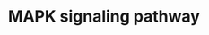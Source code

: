 ---
annotations:
- id: PW:0000007
  parent: signaling pathway
  type: Pathway Ontology
  value: mitogen activated protein kinase signaling pathway
authors:
- Nsalomonis
- MaintBot
- BruceConklin
- Shigeta
- Thomas
- Michiel
- Ddigles
- Egonw
- Nuno
- Khanspers
- AlexanderPico
- Finterly
- Eweitz
citedin:
- link: PMC5351557
description: 'The MAPK/ERK pathway is a signal transduction pathway that couples intracellular
  responses to the binding of growth factors to cell surface receptors. In many cell
  types, activation of this pathway promotes cell division. Adapted from: http://www.genome.ad.jp/dbget-bin/get_pathway?org_name=sce&mapno=04010'
last-edited: 2021-05-20
organisms:
- Saccharomyces cerevisiae
redirect_from:
- /index.php/Pathway:WP510
- /instance/WP510
revision: null
schema-jsonld:
- '@context': https://schema.org/
  '@id': https://wikipathways.github.io/pathways/WP510.html
  '@type': Dataset
  creator:
    '@type': Organization
    name: WikiPathways
  description: 'The MAPK/ERK pathway is a signal transduction pathway that couples
    intracellular responses to the binding of growth factors to cell surface receptors.
    In many cell types, activation of this pathway promotes cell division. Adapted
    from: http://www.genome.ad.jp/dbget-bin/get_pathway?org_name=sce&mapno=04010'
  keywords:
  - Bem1
  - Bkc1
  - Bni1
  - Cdc24
  - Cdc42
  - Cell Cycle
  - Ctt1
  - Dig1
  - Dig1,2
  - Far1
  - Fks1
  - Fks2
  - Fus1
  - GDP
  - GPA1
  - GTP
  - Glo1
  - Hog1
  - Kss1
  - MATa
  - MATalpha
  - Mcm1
  - Mid2
  - Mkk1
  - Mlp1
  - Msg5
  - Msn2
  - Pbs2
  - Pkc1
  - Ras2
  - Rho1
  - Rlm1
  - Sho1
  - Sln1
  - Slt2
  - Ssk1
  - Ssk2
  - Ste1
  - Ste11
  - Ste12
  - Ste18
  - Ste2
  - Ste20
  - Ste3
  - Ste4
  - Ste5 scaffold
  - Ste7
  - Swi4
  - Tec1
  - Wsc1,2,3
  - Ypd1
  license: CC0
  name: MAPK signaling pathway
seo: CreativeWork
title: MAPK signaling pathway
wpid: WP510
---
